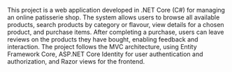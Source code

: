 This project is a web application developed in .NET Core (C#) for managing an online patisserie shop. The system allows users to browse all available products, search products by category or flavour, view details for a chosen product, and purchase items. After completing a purchase, users can leave reviews on the products they have bought, enabling feedback and interaction. The project follows the MVC architecture, using Entity Framework Core, ASP.NET Core Identity for user authentication and authorization, and Razor views for the frontend.
